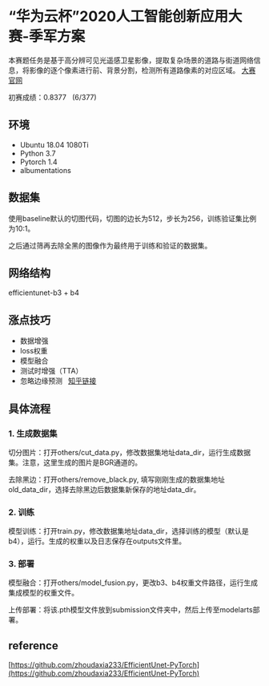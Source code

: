 # “华为云杯”2020人工智能创新应用大赛-季军方案

本赛题任务是基于高分辨可见光遥感卫星影像，提取复杂场景的道路与街道网络信息，将影像的逐个像素进行前、背景分割，检测所有道路像素的对应区域。
[大赛官网](https://competition.huaweicloud.com/information/1000041322/circumstance)

初赛成绩：0.8377 &nbsp; (6/377)

## 环境
* Ubuntu 18.04 1080Ti
* Python 3.7
* Pytorch 1.4
* albumentations

## 数据集
使用baseline默认的切图代码，切图的边长为512，步长为256，训练验证集比例为10:1。

之后通过筛再去除全黑的图像作为最终用于训练和验证的数据集。

## 网络结构
efficientunet-b3 + b4



## 涨点技巧
* 数据增强
* loss权重
* 模型融合
* 测试时增强（TTA）
* 忽略边缘预测 &nbsp; [知乎链接](https://zhuanlan.zhihu.com/p/158769096)

## 具体流程
### 1. 生成数据集
切分图片：打开others/cut_data.py，修改数据集地址data_dir，运行生成数据集。注意，这里生成的图片是BGR通道的。

去除黑边：打开others/remove_black.py, 填写刚刚生成的数据集地址old_data_dir，选择去除黑边后数据集新保存的地址data_dir。

### 2. 训练
模型训练：打开train.py，修改数据集地址data_dir，选择训练的模型（默认是b4），运行。生成的权重以及日志保存在outputs文件里。

### 3. 部署
模型融合：打开others/model_fusion.py，更改b3、b4权重文件路径，运行生成集成模型的权重文件。

上传部署：将该.pth模型文件放到submission文件夹中，然后上传至modelarts部署。

## reference
[https://github.com/zhoudaxia233/EfficientUnet-PyTorch](https://github.com/zhoudaxia233/EfficientUnet-PyTorch)
